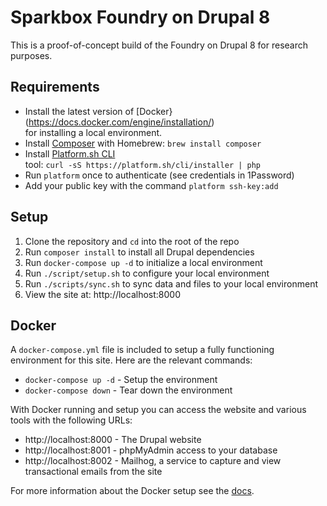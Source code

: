 # Sparkbox Foundry on Drupal 8

This is a proof-of-concept build of the Foundry on Drupal 8 for research purposes.

## Requirements

- Install the latest version of [Docker}(https://docs.docker.com/engine/installation/)  
for installing a local environment.
- Install [Composer](https://getcomposer.org/) with Homebrew: `brew install composer`
- Install [Platform.sh CLI](https://docs.platform.sh/user_guide/overview/cli/index.html)  
tool: `curl -sS https://platform.sh/cli/installer | php`
- Run `platform` once to authenticate (see credentials in 1Password)
- Add your public key with the command `platform ssh-key:add`

## Setup

1. Clone the repository and `cd` into the root of the repo
2. Run `composer install` to install all Drupal dependencies
3. Run `docker-compose up -d` to initialize a local environment
4. Run `./script/setup.sh` to configure your local environment
5. Run `./scripts/sync.sh` to sync data and files to your local environment
5. View the site at: http://localhost:8000

## Docker

A `docker-compose.yml` file is included to setup a fully functioning 
environment for this site. Here are the relevant commands:

- `docker-compose up -d` - Setup the environment
- `docker-compose down` - Tear down the environment

With Docker running and setup you can access the website and various tools
with the following URLs:

- http://localhost:8000 - The Drupal website
- http://localhost:8001 - phpMyAdmin access to your database
- http://localhost:8002 - Mailhog, a service to capture and view transactional emails from the site

For more information about the Docker setup see the [docs](http://docker4drupal.org/). 


